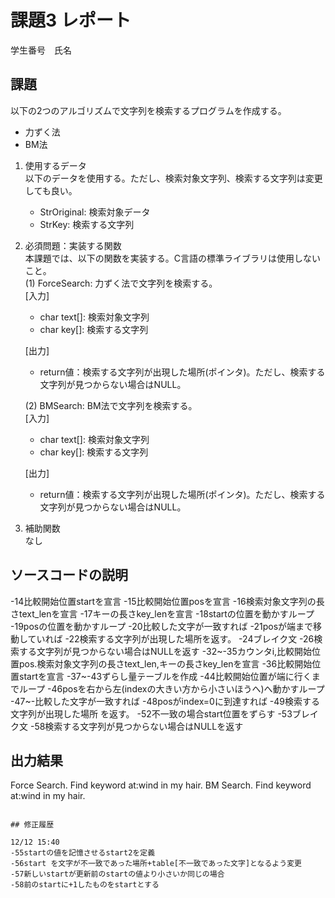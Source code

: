 # 課題3 レポート
学生番号　氏名


## 課題  

以下の2つのアルゴリズムで文字列を検索するプログラムを作成する。  
- 力ずく法
- BM法

1. 使用するデータ  
以下のデータを使用する。ただし、検索対象文字列、検索する文字列は変更しても良い。  
    - StrOriginal: 検索対象データ
    - StrKey: 検索する文字列

2. 必須問題：実装する関数  
本課題では、以下の関数を実装する。C言語の標準ライブラリは使用しないこと。  
    (1) ForceSearch: 力ずく法で文字列を検索する。  
    [入力]  
    - char text[]: 検索対象文字列  
    - char key[]: 検索する文字列  

    [出力]  
    - return値：検索する文字列が出現した場所(ポインタ)。ただし、検索する文字列が見つからない場合はNULL。  

    (2) BMSearch: BM法で文字列を検索する。  
    [入力]  
    - char text[]: 検索対象文字列  
    - char key[]: 検索する文字列  
 
    [出力]  
    - return値：検索する文字列が出現した場所(ポインタ)。ただし、検索する文字列が見つからない場合はNULL。  

3. 補助関数  
なし

## ソースコードの説明
-14比較開始位置startを宣言
-15比較開始位置posを宣言
-16検索対象⽂字列の⻑さtext_lenを宣言
-17キーの⻑さkey_lenを宣言
-18startの位置を動かすループ
-19posの位置を動かすループ
-20比較した文字が一致すれば
-21posが端まで移動していれば
-22検索する文字列が出現した場所を返す。
-24ブレイク文
-26検索する文字列が見つからない場合はNULLを返す
-32~-35カウンタi,比較開始位置pos.検索対象⽂字列の⻑さtext_len,キーの⻑さkey_lenを宣言
-36比較開始位置startを宣言
-37~-43ずらし量テーブルを作成
-44比較開始位置が端に行くまでループ
-46posを右から左(indexの大きい方から小さいほうへ)へ動かすループ
-47~-比較した文字が一致すれば
-48posがindex=0に到達すれば
-49検索する文字列が出現した場所 を返す。
-52不一致の場合start位置をずらす
-53ブレイク文
-58検索する文字列が見つからない場合はNULLを返す
## 出力結果

Force Search. Find keyword at:wind in my hair.
BM Search. Find keyword at:wind in my hair.

```

## 修正履歴

12/12 15:40
-55startの値を記憶させるstart2を定義
-56start を文字が不一致であった場所+table[不一致であった文字]となるよう変更
-57新しいstartが更新前のstartの値より小さいか同じの場合
-58前のstartに+1したものをstartとする